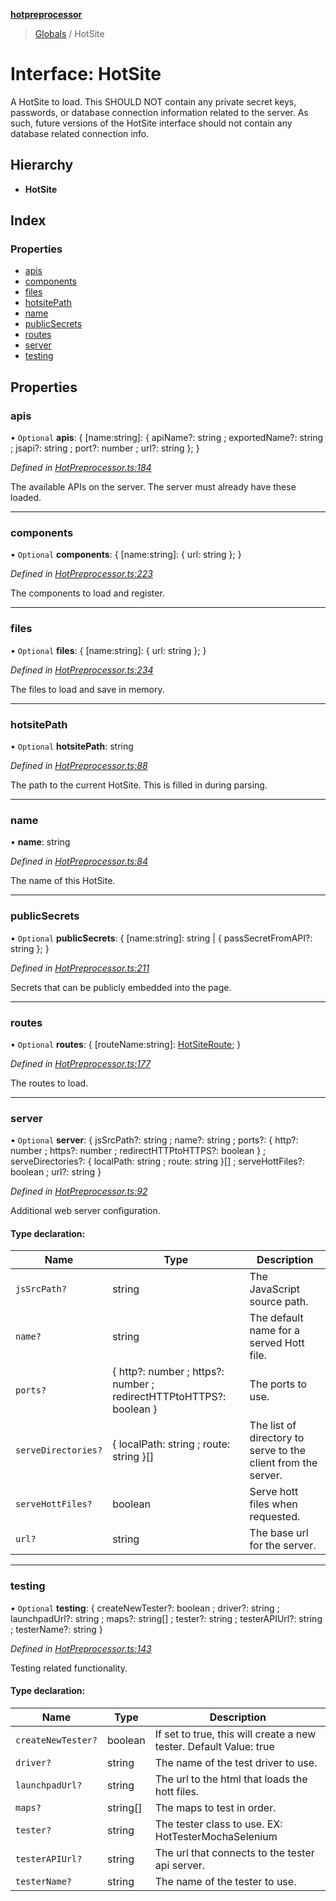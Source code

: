 **[hotpreprocessor](../README.md)**

> [Globals](../globals.md) / HotSite

# Interface: HotSite

A HotSite to load. This SHOULD NOT contain any private secret keys, passwords,
or database connection information related to the server. As such, future
versions of the HotSite interface should not contain any database related
connection info.

## Hierarchy

* **HotSite**

## Index

### Properties

* [apis](hotsite.md#apis)
* [components](hotsite.md#components)
* [files](hotsite.md#files)
* [hotsitePath](hotsite.md#hotsitepath)
* [name](hotsite.md#name)
* [publicSecrets](hotsite.md#publicsecrets)
* [routes](hotsite.md#routes)
* [server](hotsite.md#server)
* [testing](hotsite.md#testing)

## Properties

### apis

• `Optional` **apis**: { [name:string]: { apiName?: string ; exportedName?: string ; jsapi?: string ; port?: number ; url?: string  };  }

*Defined in [HotPreprocessor.ts:184](https://github.com/OurFreeLight/HotPreprocessor/blob/a28393c/src/HotPreprocessor.ts#L184)*

The available APIs on the server. The server must already have these
loaded.

___

### components

• `Optional` **components**: { [name:string]: { url: string  };  }

*Defined in [HotPreprocessor.ts:223](https://github.com/OurFreeLight/HotPreprocessor/blob/a28393c/src/HotPreprocessor.ts#L223)*

The components to load and register.

___

### files

• `Optional` **files**: { [name:string]: { url: string  };  }

*Defined in [HotPreprocessor.ts:234](https://github.com/OurFreeLight/HotPreprocessor/blob/a28393c/src/HotPreprocessor.ts#L234)*

The files to load and save in memory.

___

### hotsitePath

• `Optional` **hotsitePath**: string

*Defined in [HotPreprocessor.ts:88](https://github.com/OurFreeLight/HotPreprocessor/blob/a28393c/src/HotPreprocessor.ts#L88)*

The path to the current HotSite. This is filled in during parsing.

___

### name

•  **name**: string

*Defined in [HotPreprocessor.ts:84](https://github.com/OurFreeLight/HotPreprocessor/blob/a28393c/src/HotPreprocessor.ts#L84)*

The name of this HotSite.

___

### publicSecrets

• `Optional` **publicSecrets**: { [name:string]: string \| { passSecretFromAPI?: string  };  }

*Defined in [HotPreprocessor.ts:211](https://github.com/OurFreeLight/HotPreprocessor/blob/a28393c/src/HotPreprocessor.ts#L211)*

Secrets that can be publicly embedded into the page.

___

### routes

• `Optional` **routes**: { [routeName:string]: [HotSiteRoute](hotsiteroute.md);  }

*Defined in [HotPreprocessor.ts:177](https://github.com/OurFreeLight/HotPreprocessor/blob/a28393c/src/HotPreprocessor.ts#L177)*

The routes to load.

___

### server

• `Optional` **server**: { jsSrcPath?: string ; name?: string ; ports?: { http?: number ; https?: number ; redirectHTTPtoHTTPS?: boolean  } ; serveDirectories?: { localPath: string ; route: string  }[] ; serveHottFiles?: boolean ; url?: string  }

*Defined in [HotPreprocessor.ts:92](https://github.com/OurFreeLight/HotPreprocessor/blob/a28393c/src/HotPreprocessor.ts#L92)*

Additional web server configuration.

#### Type declaration:

Name | Type | Description |
------ | ------ | ------ |
`jsSrcPath?` | string | The JavaScript source path. |
`name?` | string | The default name for a served Hott file. |
`ports?` | { http?: number ; https?: number ; redirectHTTPtoHTTPS?: boolean  } | The ports to use. |
`serveDirectories?` | { localPath: string ; route: string  }[] | The list of directory to serve to the client from the server. |
`serveHottFiles?` | boolean | Serve hott files when requested. |
`url?` | string | The base url for the server. |

___

### testing

• `Optional` **testing**: { createNewTester?: boolean ; driver?: string ; launchpadUrl?: string ; maps?: string[] ; tester?: string ; testerAPIUrl?: string ; testerName?: string  }

*Defined in [HotPreprocessor.ts:143](https://github.com/OurFreeLight/HotPreprocessor/blob/a28393c/src/HotPreprocessor.ts#L143)*

Testing related functionality.

#### Type declaration:

Name | Type | Description |
------ | ------ | ------ |
`createNewTester?` | boolean | If set to true, this will create a new tester. Default Value: true |
`driver?` | string | The name of the test driver to use. |
`launchpadUrl?` | string | The url to the html that loads the hott files. |
`maps?` | string[] | The maps to test in order. |
`tester?` | string | The tester class to use. EX: HotTesterMochaSelenium |
`testerAPIUrl?` | string | The url that connects to the tester api server. |
`testerName?` | string | The name of the tester to use. |
